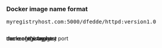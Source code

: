 <h3>Docker image name format</h3>
<pre><span data-fragment-index="0" class="fragment highlight-current-green visible">myregistryhost.com</span>:<span data-fragment-index="1" class="fragment highlight-current-green visible">5000</span>/<span data-fragment-index="2" class="fragment highlight-current-green visible">dfedde</span>/<span data-fragment-index="3" class="fragment highlight-current-green visible">httpd</span>:<span data-fragment-index="4" class="fragment highlight-current-green visible current-fragment">version1.0</span>
</pre>

<div style="position: absolute;">
<p class="fragment fade-in-then-out visible" data-fragment-index="0">
docker registry host
</p>
</div>

<div style="position: absolute;">
<p class="fragment fade-in-then-out visible" data-fragment-index="1">
docker registry host port
</p>
</div>

<div style="position: absolute;">
<p class="fragment fade-in-then-out visible" data-fragment-index="2">
name of the registry
</p>
</div>

<div style="position: absolute;">
<p class="fragment fade-in-then-out visible" data-fragment-index="3">
name of the image
</p>
</div>

<div style="position: absolute;">
<p class="fragment fade-in-then-out visible" data-fragment-index="4">
the image's tag
</p>
</div>
